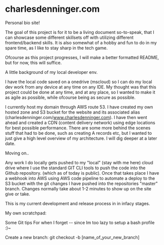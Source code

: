# charlesdenninger.com


Personal bio site!

The goal of this project is for it to be a living document so-to-speak, that I can showcase some different skillsets off with utilizing different frontend/backend skills. It is also somewhat of a hobby and fun to do in my spare time, as I like to stay sharp in the tech game. 

Ofcourse as this project progresses, I will make a better formatted README, but for now, this will suffice.

A little background of my local developer env.

I have the local code saved on a onedrive (mscloud) so I can do my local dev work from any device at any time on any IDE. My thought was that this project could be done at any time, and at any place, so I wanted to make it as agile as possible, while ofcourse being as secure as possible. 

I currently host my domain through AWS route 53. I have created my own hosted zone and S3 bucket for the website and its associated alias (charlesdenninger.com/www.charlesdenninger.com). I have then went ahead and created a CDN (content delivery network) using edge locations for best possible performance. There are some more behind the scenes stuff that had to be done, such as creating A records etc, but I wanted to just give a high level overview of my architecture. I will dig deeper at a later date.

Moving on..

Any work I do locally gets pushed to my "local" (stay with me here) cloud drive where I use the standard GIT CLI tools to push the code into the Github repository. (which as of today is public). Once that takes place I have a webhook into AWS using AWS code pipeline to automate a deploy to the S3 bucket with the git changes I have pushed into the repositories "master" branch. Changes normally take about 1-2 minutes to show up on the site give or take.



This is my current development and release process in in infacy stages. 





My own scratchpad:

Some Git tips  For when I forget -- since Im too lazy to setup a bash profile :)~

Create a new branch:  git checkout -b [name_of_your_new_branch]
